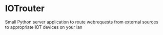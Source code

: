# IOTrouter
Small Python server application to route webrequests from external sources to appropriate IOT devices on your lan
